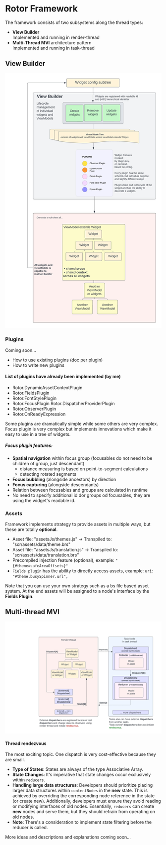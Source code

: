 # Rotor Framework

The framework consists of two subsystems along the thread types:
* **View Builder**  
Implemented and running in render-thread
* **Multi-Thread MVI** architecture pattern  
Implemented and running in task-thread


## View Builder

![View Builder concept](docs/images/Rotor_Framework_ViewBuilder.jpeg)

### Plugins

Coming soon...
* How to use existing plugins (doc per plugin)
* How to write new plugins

#### List of plugins have already been implemented (by me)

- Rotor.DynamicAssetContextPlugin
- Rotor.FieldsPlugin
- Rotor.FontStylePlugin
- Rotor.FocusPlugin    Rotor.DispatcherProviderPlugin
- Rotor.ObserverPlugin
- Rotor.OnReadyExpression

Some plugins are dramatically simple while some others are very complex.
Focus plugin is very complex but implements innovations which make it easy to use in a tree of widgets. 
 
##### Focus plugin features:
- **Spatial navigation** within focus group (focusables do not need to be children of group, just descendant) 
    - distance measuring is based on point-to-segment calculations 
    - detecting rotated segments
- **Focus bubbling** (alongside ancestors) by direction
- **Focus capturing** (alongside descendants)
- Relation between focusables and groups are calculated in runtime
- No need to specify additional id dor groups od focusables, they are using the widget's readable id.


### Assets

Framework implements strategy to provide assets in multiple ways, but these are totally **optional**.
- Asset file: "assetsJs/themes.js" -> Transpiled to: "scr/assets/data/theme.brs"
- Asset file: "assetsJs/translation.js" -> Transpiled to: "scr/assets/data/translation.brs"
- Precompiled injection feature (optional), example: ```"{#theme=safeAreaOffsets}"```
- `Fields plugin` has the ability to directly access assets, example: ```uri: "#theme.busySpinner.url",```

Note that you can use your own strategy such as a bs file based asset system. At the end assets will be assigned to a node's interface by the **Fields Plugin**.


## Multi-thread MVI

![View Builder concept](docs/images/Rotor_Framework_multi-thread_MVI.jpeg)

#### Thread rendezvous

The most exciting topic. One dispatch is very cost-effective because they are small.

- **Type of States**: States are always of the type Associative Array.
- **State Changes**: It's imperative that state changes occur exclusively within `reducers`.
- **Handling large data structures**: Developers should prioritize placing larger data structures within `contentNodes` in the __new__ state. This is achieved by overriding the corresponding node reference in the state (or create new). Additionally, developers must ensure they avoid reading or modifying interfaces of old nodes. Essentially, `reducers` can create **new** nodes and serve them, but they should refrain from operating on old nodes.
- **Note**: There's a consideration to implement state filtering before the reducer is called.


More ideas and descriptions and explanations coming soon...
